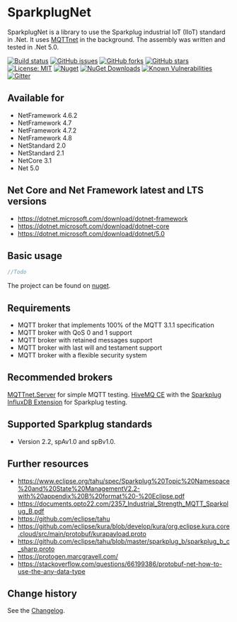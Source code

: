 SparkplugNet
====================================

SparkplugNet is a library to use the Sparkplug industrial IoT (IIoT) standard in .Net. It uses [MQTTnet](https://github.com/chkr1011/MQTTnet) in the background.
The assembly was written and tested in .Net 5.0.

[![Build status](https://ci.appveyor.com/api/projects/status/w6pu8fcav4n7651t?svg=true)](https://ci.appveyor.com/project/SeppPenner/sparkplugnet)
[![GitHub issues](https://img.shields.io/github/issues/SeppPenner/SparkplugNet.svg)](https://github.com/SeppPenner/SparkplugNet/issues)
[![GitHub forks](https://img.shields.io/github/forks/SeppPenner/SparkplugNet.svg)](https://github.com/SeppPenner/SparkplugNet/network)
[![GitHub stars](https://img.shields.io/github/stars/SeppPenner/SparkplugNet.svg)](https://github.com/SeppPenner/SparkplugNet/stargazers)
[![License: MIT](https://img.shields.io/badge/License-MIT-blue.svg)](https://raw.githubusercontent.com/SeppPenner/SparkplugNet/master/License.txt)
[![Nuget](https://img.shields.io/badge/SparkplugNet-Nuget-brightgreen.svg)](https://www.nuget.org/packages/SparkplugNet/)
[![NuGet Downloads](https://img.shields.io/nuget/dt/SparkplugNet.svg)](https://www.nuget.org/packages/SparkplugNet/)
[![Known Vulnerabilities](https://snyk.io/test/github/SeppPenner/SparkplugNet/badge.svg)](https://snyk.io/test/github/SeppPenner/SparkplugNet)
[![Gitter](https://badges.gitter.im/SparkplugNet/community.svg)](https://gitter.im/SparkplugNet/community?utm_source=badge&utm_medium=badge&utm_campaign=pr-badge)

## Available for
* NetFramework 4.6.2
* NetFramework 4.7
* NetFramework 4.7.2
* NetFramework 4.8
* NetStandard 2.0
* NetStandard 2.1
* NetCore 3.1
* Net 5.0

## Net Core and Net Framework latest and LTS versions
* https://dotnet.microsoft.com/download/dotnet-framework
* https://dotnet.microsoft.com/download/dotnet-core
* https://dotnet.microsoft.com/download/dotnet/5.0

## Basic usage

```csharp
//Todo
```

The project can be found on [nuget](https://www.nuget.org/packages/SparkplugNet/).

## Requirements
* MQTT broker that implements 100% of the MQTT 3.1.1 specification
* MQTT broker with QoS 0 and 1 support
* MQTT broker with retained messages support
* MQTT broker with last will and testament support
* MQTT broker with a flexible security system

## Recommended brokers
[MQTTnet.Server](https://github.com/chkr1011/MQTTnet.Server) for simple MQTT testing.
[HiveMQ CE](https://github.com/hivemq/hivemq-community-edition) with the [Sparkplug InfluxDB Extension](https://github.com/hivemq/hivemq-sparkplug-influxdb-extension/) for Sparkplug testing.

## Supported Sparkplug standards
* Version 2.2, spAv1.0 and spBv1.0.

## Further resources

* https://www.eclipse.org/tahu/spec/Sparkplug%20Topic%20Namespace%20and%20State%20ManagementV2.2-with%20appendix%20B%20format%20-%20Eclipse.pdf
* https://documents.opto22.com/2357_Industrial_Strength_MQTT_Sparkplug_B.pdf
* https://github.com/eclipse/tahu
* https://github.com/eclipse/kura/blob/develop/kura/org.eclipse.kura.core.cloud/src/main/protobuf/kurapayload.proto
* https://github.com/eclipse/tahu/blob/master/sparkplug_b/sparkplug_b_c_sharp.proto
* https://protogen.marcgravell.com/
* https://stackoverflow.com/questions/66199386/protobuf-net-how-to-use-the-any-data-type

Change history
--------------

See the [Changelog](https://github.com/SeppPenner/SparkplugNet/blob/master/Changelog.md).
